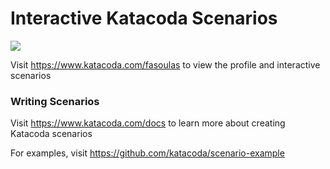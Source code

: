# Interactive Katacoda Scenarios

[![](http://shields.katacoda.com/katacoda/fasoulas/count.svg)](https://www.katacoda.com/fasoulas "Get your profile on Katacoda.com")

Visit https://www.katacoda.com/fasoulas to view the profile and interactive scenarios

### Writing Scenarios
Visit https://www.katacoda.com/docs to learn more about creating Katacoda scenarios

For examples, visit https://github.com/katacoda/scenario-example
